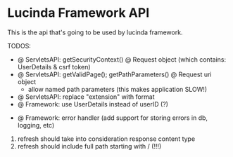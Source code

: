 # Lucinda Framework API

This is the api that's going to be used by lucinda framework.

TODOS:
- @ ServletsAPI: getSecurityContext() @ Request object (which contains: UserDetails & csrf token)
- @ ServletsAPI: getValidPage(); getPathParameters() @ Request uri object
	- allow named path parameters (this makes application SLOW!)
- @ ServletsAPI: replace "extension" with format 
- @ Framework: use UserDetails instead of userID (?)
+ @ Framework: error handler (add support for storing errors in db, logging, etc)
1. refresh should take into consideration response content type
2. refresh should include full path starting with / (!!!)